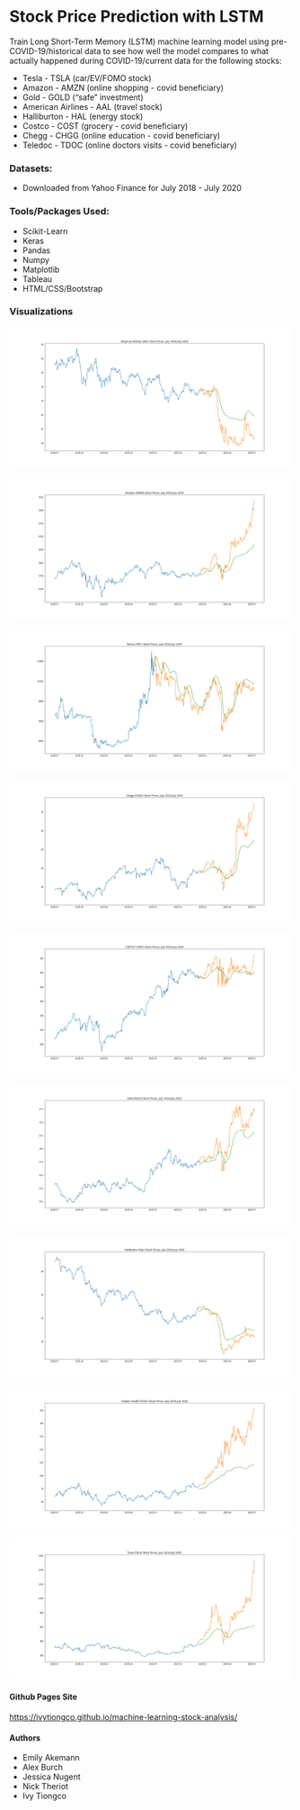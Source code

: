# Stock Price Prediction with LSTM

Train Long Short-Term Memory (LSTM) machine learning model using pre-COVID-19/historical data to see how well the model compares to what actually happened during COVID-19/current data for the following stocks:

* Tesla - TSLA (car/EV/FOMO stock)
* Amazon - AMZN (online shopping - covid beneficiary)
* Gold - GOLD (“safe” investment)
* American Airlines - AAL (travel stock)
* Halliburton - HAL (energy stock)
* Costco - COST (grocery - covid beneficiary)
* Chegg - CHGG (online education - covid beneficiary)
* Teledoc - TDOC (online doctors visits - covid beneficiary)

### Datasets:
* Downloaded from Yahoo Finance for July 2018 - July 2020

### Tools/Packages Used:
* Scikit-Learn
* Keras
* Pandas
* Numpy
* Matplotlib
* Tableau
* HTML/CSS/Bootstrap

### Visualizations

![](charts/AAL.png)

![](charts/AMZN.png)

![](charts/BTC.png)

![](charts/CHGG.png)

![](charts/COST.png)

![](charts/GOLD.png)

![](charts/HAL.png)

![](charts/TDOC.png)

![](charts/TSLA.png)

#### Github Pages Site

https://ivytiongco.github.io/machine-learning-stock-analysis/

#### Authors
* Emily Akemann
* Alex Burch
* Jessica Nugent
* Nick Theriot
* Ivy Tiongco
